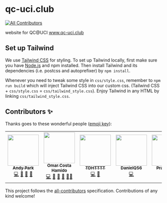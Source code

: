 # qc-uci.club
<!-- ALL-CONTRIBUTORS-BADGE:START - Do not remove or modify this section -->
[![All Contributors](https://img.shields.io/badge/all_contributors-6-orange.svg?style=flat-square)](#contributors-)
<!-- ALL-CONTRIBUTORS-BADGE:END -->
website for QC@UCI 
www.qc-uci.club

## Set up Tailwind

We use [Tailwind CSS](https://tailwindcss.com/) for styling. To set up Tailwind locally, first make sure you have [Node.js](https://nodejs.org/en/download/package-manager/) and npm installed. Then install Tailwind and its dependencies (i.e. postcss and autoprefixer) by `npm install`.  

Whenever you need to tweak some style in `css/style.css`, remember to `npm run build` which will inject Tailwind CSS into our custom css. (Tailwind CSS + `css/style.css` = `css/tailwind_style.css`). Enjoy Tailwind in any HTML by linking `css/tailwind_style.css`.

## Contributors ✨

Thanks goes to these wonderful people ([emoji key](https://allcontributors.org/docs/en/emoji-key)):

<!-- ALL-CONTRIBUTORS-LIST:START - Do not remove or modify this section -->
<!-- prettier-ignore-start -->
<!-- markdownlint-disable -->
<table>
  <tr>
    <td align="center"><a href="http://andyyPark.github.io"><img src="https://avatars2.githubusercontent.com/u/25911821?v=4?s=100" width="100px;" alt=""/><br /><sub><b>Andy Park</b></sub></a><br /><a href="https://github.com/QC-UCI/qc-uci.club/commits?author=andyyPark" title="Code">💻</a> <a href="https://github.com/QC-UCI/qc-uci.club/pulls?q=is%3Apr+reviewed-by%3AandyyPark" title="Reviewed Pull Requests">👀</a> <a href="#maintenance-andyyPark" title="Maintenance">🚧</a> <a href="#design-andyyPark" title="Design">🎨</a></td>
    <td align="center"><a href="http://www.omarcostahamido.com"><img src="https://avatars0.githubusercontent.com/u/18335360?v=4?s=100" width="100px;" alt=""/><br /><sub><b>Omar Costa Hamido</b></sub></a><br /><a href="https://github.com/QC-UCI/qc-uci.club/commits?author=omarcostahamido" title="Code">💻</a> <a href="https://github.com/QC-UCI/qc-uci.club/issues?q=author%3Aomarcostahamido" title="Bug reports">🐛</a> <a href="#projectManagement-omarcostahamido" title="Project Management">📆</a> <a href="#question-omarcostahamido" title="Answering Questions">💬</a> <a href="#mentoring-omarcostahamido" title="Mentoring">🧑‍🏫</a></td>
    <td align="center"><a href="http://tdhttt.com"><img src="https://avatars2.githubusercontent.com/u/24703459?v=4?s=100" width="100px;" alt=""/><br /><sub><b>TDHTTTT</b></sub></a><br /><a href="https://github.com/QC-UCI/qc-uci.club/commits?author=TDHTTTT" title="Code">💻</a> <a href="https://github.com/QC-UCI/qc-uci.club/issues?q=author%3ATDHTTTT" title="Bug reports">🐛</a></td>
    <td align="center"><a href="https://github.com/DanielQ56"><img src="https://avatars0.githubusercontent.com/u/42754322?v=4?s=100" width="100px;" alt=""/><br /><sub><b>DanielQ56</b></sub></a><br /><a href="https://github.com/QC-UCI/qc-uci.club/commits?author=DanielQ56" title="Code">💻</a></td>
    <td align="center"><a href="https://pranavvp10.github.io"><img src="https://avatars2.githubusercontent.com/u/52486224?v=4?s=100" width="100px;" alt=""/><br /><sub><b>Pranav V P</b></sub></a><br /><a href="https://github.com/QC-UCI/qc-uci.club/commits?author=pranavvp10" title="Code">💻</a></td>
    <td align="center"><a href="https://github.com/Chriscrosser3310"><img src="https://avatars0.githubusercontent.com/u/31495624?v=4?s=100" width="100px;" alt=""/><br /><sub><b>Jielun (Chris) Chen</b></sub></a><br /><a href="#ideas-Chriscrosser3310" title="Ideas, Planning, & Feedback">🤔</a> <a href="#question-Chriscrosser3310" title="Answering Questions">💬</a></td>
  </tr>
</table>

<!-- markdownlint-restore -->
<!-- prettier-ignore-end -->

<!-- ALL-CONTRIBUTORS-LIST:END -->

This project follows the [all-contributors](https://github.com/all-contributors/all-contributors) specification. Contributions of any kind welcome!
